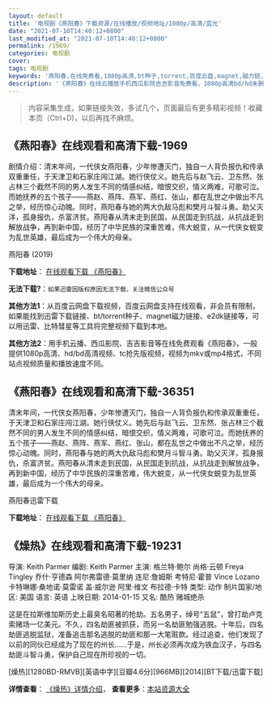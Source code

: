 ```yaml
---
layout: default
title: '电视剧《燕阳春》下载资源/在线播放/视频地址/1080p/高清/蓝光'
date: "2021-07-10T14:40:12+0800"
last_modified_at: "2021-07-10T14:40:12+0800"
permalink: /1969/
categories: 电视剧
cover:
tags: 电视剧
keywords: '燕阳春,在线免费看,1080p高清,bt种子,torrent,百度云盘,magnet,磁力链,迅雷下载资源'
description: '《燕阳春》在线云播放手机西瓜影院吉吉影音免费看，1080p高清bd/hd未删减完整版和tc抢先枪版，mkv/mp4格式，附带bt/torrent种子、magnet/磁力链、百度云盘、网盘资源迅雷下载链接'
---
```


>内容采集生成，如果链接失效，多试几个，页面最后有更多精彩视频！收藏本页（Ctrl+D)，以后再找不麻烦。


## 《燕阳春》在线观看和高清下载-1969

剧情介绍：清末年间，一代侠女燕阳春，少年惨遭灭门，独自一人背负报仇和传承双重重任，于天津卫和石家庄闯江湖。她行侠仗义。她先后与赵飞云、卫东然、张占林三个截然不同的男人发生不同的情感纠结，暗恨交织，情义两难，可歌可泣。而她抚养的五个孩子——燕赵、燕阵、燕军、燕红、张山，都在乱世之中做出不凡之举，经历惊心动魄。同时，燕阳春与她的两大仇敌马彪和樊月斗智斗勇。助父灭洋，孤身报仇，杀富济贫。燕阳春从清末走到民国，从民国走到抗战，从抗战走到解放战争，再到新中国，经历了中华民族的深重苦难，伟大蜕变，从一代侠女蜕变为乱世英雄，最后成为一个伟大的母亲。


燕阳春 (2019)

**下载地址**： [在线观看下载 《燕阳春》](https://www.btbtdy.me/btdy/dy15022.html) 


**无法下载?**：`如果迅雷因版权原因无法下载，关注微信公众号 `

**其他方法1**：从百度云网盘下载视频，百度云网盘支持在线观看，非会员有限制，如果能找到迅雷下载链接、bt/torrent种子、magnet磁力链接、e2dk链接等，可以用迅雷、比特彗星等工具将完整视频下载到本地。

**其他方法2**：用手机云播、西瓜影院、吉吉影音等在线免费观看《燕阳春》，一般提供1080p高清、hd/bd高清视频、tc抢先版视频，视频为mkv或mp4格式，不同站点视频质量和播放速度不同。


## 《燕阳春》在线观看和高清下载-36351

清末年间，一代侠女燕阳春，少年惨遭灭门，独自一人背负报仇和传承双重重任，于天津卫和石家庄闯江湖。她行侠仗义。她先后与赵飞云、卫东然、张占林三个截然不同的男人发生不同的情感纠结，暗恨交织，情义两难，可歌可泣。而她抚养的五个孩子——燕赵、燕阵、燕军、燕红、张山，都在乱世之中做出不凡之举，经历惊心动魄。同时，燕阳春与她的两大仇敌马彪和樊月斗智斗勇。助父灭洋，孤身报仇，杀富济贫。燕阳春从清末走到民国，从民国走到抗战，从抗战走到解放战争，再到新中国，经历了中华民族的深重苦难，伟大蜕变，从一代侠女蜕变为乱世英雄，最后成为一个伟大的母亲。


燕阳春迅雷下载

**下载地址**： [在线观看下载 《燕阳春》](https://www.993dy.com//vod-detail-id-35028.html) 


## 《燥热》在线观看和高清下载-19231

导演: Keith Parmer 编剧: Keith Parmer 主演: 格兰特·鲍尔 尚格·云顿 Freya Tingley 乔什·亨德森 阿尔弗雷德·莫里纳 连尼·詹姆斯 考特尼·霍普 Vince Lozano 卡特琳娜·桑地诺·莫雷诺 盖·威尔逊 阿里·维文 布拉德·卡特 类型: 动作 制片国家/地区: 美国 语言: 英语 上映日期: 2014-01-15 又名: 酷热 赌城绝杀

这是在拉斯维加斯历史上最臭名昭著的抢劫。五名男子，绰号“五鼠”，曾打劫卢克索赌场一亿美元。不久，四名劫匪被抓获，而另一名劫匪勉强逃脱。十年后，四名劫匪逃脱监狱，准备追击那名逃脱的劫匪和那一大笔赃款。经过追查，他们发现了以前的同伙已经成为了现在的州长……于是，州长必须再次成为铁血汉子，与四名劫匪斗智斗勇，保护自己现在所珍视的一切。


[燥热][1280BD-RMVB][英语中字][豆瓣4.6分][966MB][2014][BT下载/迅雷下载]

**详情查看**： [《燥热》详情介绍](/movie/19231/)， **查看更多**：[本站资源大全](/movie/t/all/)

